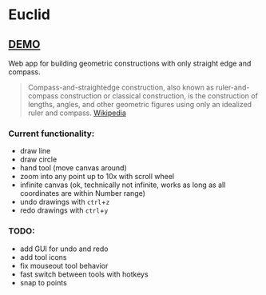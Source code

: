 # Euclid
## [DEMO](http://euclid.surge.sh/)
 Web app for building geometric constructions with only straight edge and compass.

 > Compass-and-straightedge construction, also known as ruler-and-compass construction or classical construction, is the construction of lengths, angles, and other geometric figures using only an idealized ruler and compass. [Wikipedia](https://en.wikipedia.org/wiki/Compass-and-straightedge_construction)

### Current functionality:
- draw line
- draw circle
- hand tool (move canvas around)
- zoom into any point up to 10x with scroll wheel
- infinite canvas (ok, technically not infinite, works as long as all coordinates are within Number range)
- undo drawings with `ctrl`+`z`
- redo drawings with `ctrl`+`y`

### TODO:
 - add GUI for undo and redo
 - add tool icons
 - fix mouseout tool behavior
 - fast switch between tools with hotkeys
 - snap to points